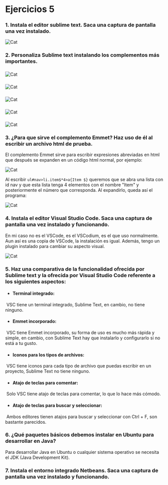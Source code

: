 # Ejercicios 5

### 1. Instala el editor sublime text. Saca una captura de pantalla una vez instalado.

![Cat](https://raw.githubusercontent.com/Mosorior/ED/main/images/Ej05/Ej01.png)



### 2. Personaliza Sublime text instalando los complementos más importantes.

### 

![Cat](https://raw.githubusercontent.com/Mosorior/ED/main/images/Ej05/Ej02.1.png)

### 

![Cat](https://raw.githubusercontent.com/Mosorior/ED/main/images/Ej05/Ej02.2.png)

### 

![Cat](https://raw.githubusercontent.com/Mosorior/ED/main/images/Ej05/Ej02.3.png)

### 

![Cat](https://raw.githubusercontent.com/Mosorior/ED/main/images/Ej05/Ej02.4.png)

### 

![Cat](https://raw.githubusercontent.com/Mosorior/ED/main/images/Ej05/Ej02.5.png)



### 3. ¿Para que sirve el complemento **Emmet**? Haz uso de él al escribir un archivo html de prueba.

El complemento Emmet sirve para escribir expresiones abreviadas en html que después se expanden en un código html normal, por ejemplo:

![Cat](https://raw.githubusercontent.com/Mosorior/ED/main/images/Ej05/Ej03.1.png)

Al escribir `ul#nav>li.item$*4>a{Item $}` queremos que se abra una lista con id nav y que esta lista tenga 4 elementos con el nombre "Item" y posteriormente el número que corresponda. Al expandirlo, queda así el programa:

![Cat](https://raw.githubusercontent.com/Mosorior/ED/main/images/Ej05/Ej03.2.png)

### 4. Instala el editor Visual Studio Code. Saca una captura de pantalla una vez instalado y funcionando.

En mi caso no es el VSCode, es el VSCodium, es el que uso normalmente. Aun así es una copia de VSCode, la instalación es igual. Además, tengo un plugin instalado para cambiar su aspecto visual.

![Cat](https://raw.githubusercontent.com/Mosorior/ED/main/images/Ej05/Ej04.png)

### 5. Haz una comparativa de la funcionalidad ofrecida por Sublime text y la ofrecida por Visual Studio Code referente a los siguientes aspectos:

- #### Terminal integrado:

​		VSC tiene un terminal integrado, Sublime Text, en cambio, no tiene ninguno.

- #### Emmet incorporado:

​		VSC tiene Emmet incorporado, su forma de uso es mucho más rápida y simple, en cambio, con Sublime Text hay que instalarlo y configurarlo si no está a tu gusto.

- #### Iconos para los tipos de archivos:

​		VSC tiene iconos para cada tipo de archivo que puedas escribir en un proyecto, Sublime Text no tiene ninguno.

- #### Atajo de teclas para comentar:

​		Solo VSC tiene atajo de teclas para comentar, lo que lo hace más cómodo.

- #### Atajo de teclas para buscar y seleccionar:

​		Ambos editores tienen atajos para buscar y seleccionar con Ctrl + F, son bastante parecidos.



### 6. ¿Qué paquetes básicos debemos instalar en Ubuntu para desarrollar en Java?

Para desarrollar Java en Ubuntu o cualquier sistema operativo se necesita el JDK (Java Development Kit).

### 7. Instala el entorno integrado Netbeans. Saca una captura de pantalla una vez instalado y funcionando.





